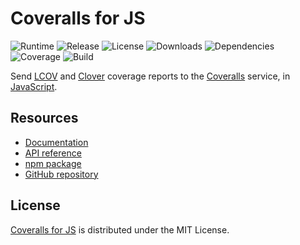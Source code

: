 # Coveralls for JS
![Runtime](https://img.shields.io/badge/node-%3E%3D10.7-brightgreen.svg) ![Release](https://img.shields.io/npm/v/@cedx/coveralls.svg) ![License](https://img.shields.io/npm/l/@cedx/coveralls.svg) ![Downloads](https://img.shields.io/npm/dt/@cedx/coveralls.svg) ![Dependencies](https://david-dm.org/cedx/coveralls.js.svg) ![Coverage](https://coveralls.io/repos/github/cedx/coveralls.js/badge.svg) ![Build](https://travis-ci.com/cedx/coveralls.js.svg)

Send [LCOV](http://ltp.sourceforge.net/coverage/lcov.php) and [Clover](https://www.atlassian.com/software/clover) coverage reports to the [Coveralls](https://coveralls.io) service, in [JavaScript](https://developer.mozilla.org/en-US/docs/Web/JavaScript).

## Resources
- [Documentation](https://dev.belin.io/coveralls.js)
- [API reference](https://dev.belin.io/coveralls.js/api)
- [npm package](https://www.npmjs.com/package/@cedx/coveralls)
- [GitHub repository](https://github.com/cedx/coveralls.js)

## License
[Coveralls for JS](https://dev.belin.io/coveralls.js) is distributed under the MIT License.
